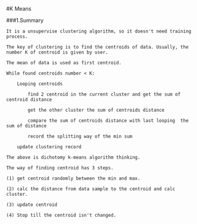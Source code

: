 #K Means

###1.Summary
  
    It is a unsupervise clustering algorithm, so it doesn't need training process.
    
    The key of clustering is to find the centroids of data. Usually, the number K of centroid is given by user.
    
    The mean of data is used as first centroid.
    
    While found centroids number < K:
        
        Looping centroids
            
            find 2 centroid in the current cluster and get the sum of centroid distance
            
            get the other cluster the sum of centroids distance
            
            compare the sum of centroids distance with last looping  the sum of distance
            
            record the splitting way of the min sum
            
        update clustering record
    
    The above is dichotomy k-means algorithm thinking.
    
    The way of finding centroid has 3 steps.
    
    (1) get centroid randomly between the min and max.
    
    (2) calc the distance from data sample to the centroid and calc cluster.
    
    (3) update centroid
    
    (4) Stop till the centroid isn't changed.
    

    
    
